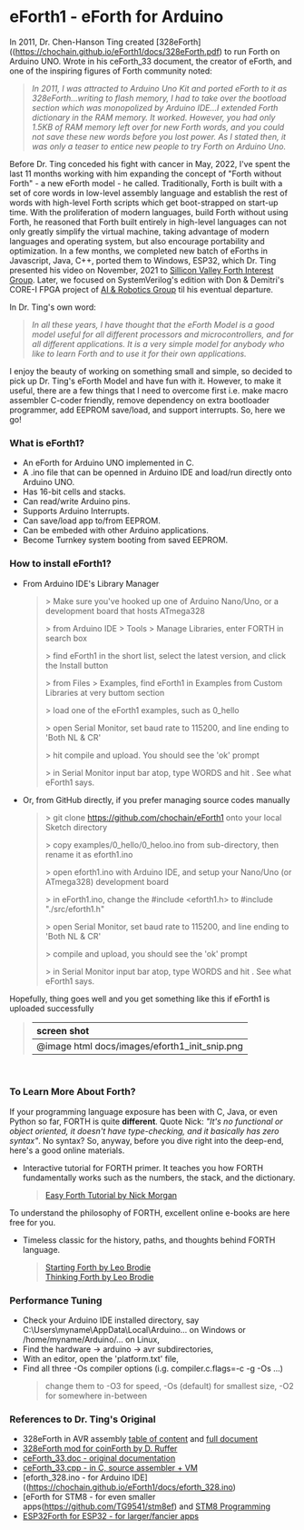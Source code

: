 # eForth1 - eForth for Arduino

In 2011, Dr. Chen-Hanson Ting created [328eForth]((https://chochain.github.io/eForth1/docs/328eForth.pdf) to run Forth on Arduino UNO. Wrote in his ceForth_33 document, the creator of eForth, and one of the inspiring figures of Forth community noted:
> *In 2011, I was attracted to Arduino Uno Kit and ported eForth to it as 328eForth...writing to flash memory, I had to take over the bootload section which was monopolized by Arduino IDE...I extended Forth dictionary in the RAM memory. It worked. However, you had only 1.5KB of RAM memory left over for new Forth words, and you could not save these new words before you lost power. As I stated then, it was only a teaser to entice new people to try Forth on Arduino Uno.*

Before Dr. Ting conceded his fight with cancer in May, 2022, I've spent the last 11 months working with him expanding the concept of "Forth without Forth" - a new eForth model - he called. Traditionally, Forth is built with a set of core words in low-level assembly language and establish the rest of words with high-level Forth scripts which get boot-strapped on start-up time. With the proliferation of modern languages, build Forth without using Forth, he reasoned that Forth built entirely in high-level languages can not only greatly simplify the virtual machine, taking advantage of modern languages and operating system, but also encourage portability and optimization. In a few months, we completed new batch of eForths in Javascript, Java, C++, ported them to Windows, ESP32, which Dr. Ting presented his video on November, 2021 to [Sillicon Valley Forth Interest Group](https://www.youtube.com/watch?v=bb5vi9kR1tE&t=827s). Later, we focused on SystemVerilog's edition with Don & Demitri's CORE-I FPGA project of [AI & Robotics Group](https://www.facebook.com/groups/1304548976637542) til his eventual departure.

In Dr. Ting's own word:
> *In all these years, I have thought that the eForth Model is a good model useful for all different processors and microcontrollers, and for all different applications. It is a very simple model for anybody who like to learn Forth and to use it for their own applications.*

I enjoy the beauty of working on something small and simple, so decided to pick up Dr. Ting's eForth Model and have fun with it. However, to make it useful, there are a few things that I need to overcome first i.e. make macro assembler C-coder friendly, remove dependency on extra bootloader programmer, add EEPROM save/load, and support interrupts. So, here we go!

### What is eForth1?

* An eForth for Arduino UNO implemented in C.
* A .ino file that can be openned in Arduino IDE and load/run directly onto Arduino UNO.
* Has 16-bit cells and stacks.
* Can read/write Arduino pins.
* Supports Arduino Interrupts.
* Can save/load app to/from EEPROM.
* Can be embeded with other Arduino applications.
* Become Turnkey system booting from saved EEPROM.

### How to install eForth1?

* From Arduino IDE's Library Manager
  >
  > \> Make sure you've hooked up one of Arduino Nano/Uno, or a development board that hosts ATmega328
  >
  > \> from Arduino IDE > Tools > Manage Libraries, enter FORTH in search box
  >
  > \> find eForth1 in the short list, select the latest version, and click the Install button
  >
  > \> from Files > Examples, find eForth1 in Examples from Custom Libraries at very buttom section
  >
  > \> load one of the eForth1 examples, such as 0_hello
  >
  > \> open Serial Monitor, set baud rate to 115200, and line ending to 'Both NL & CR'
  >
  > \> hit compile and upload. You should see the 'ok' prompt
  >
  > \> in Serial Monitor input bar atop, type WORDS and hit <return>. See what eForth1 says.<br/>

* Or, from GitHub directly, if you prefer managing source codes manually
  >
  > \> git clone https://github.com/chochain/eForth1 onto your local Sketch directory
  >
  > \> copy examples/0_hello/0_heloo.ino from sub-directory, then rename it as eforth1.ino<br/>
  >
  > \> open eforth1.ino with Arduino IDE, and setup your Nano/Uno (or ATmega328) development board
  >
  > \> in eForth1.ino, change the #include <eforth1.h> to #include "./src/eforth1.h"
  >
  > \> open Serial Monitor, set baud rate to 115200, and line ending to 'Both NL & CR'
  >
  > \> compile and upload, you should see the 'ok' prompt
  >
  > \> in Serial Monitor input bar atop, type WORDS and hit <return>. See what eForth1 says.<br/>

Hopefully, thing goes well and you get something like this if eForth1 is uploaded successfully 
  > 
  > |screen shot|
  > |:--|
  > |@image html docs/images/eforth1_init_snip.png|
  <br/>

### To Learn More About Forth?
If your programming language exposure has been with C, Java, or even Python so far, FORTH is quite **different**. Quote Nick: <em>"It's no functional or object oriented, it doesn't have type-checking, and it basically has zero syntax"</em>. No syntax? So, anyway, before you dive right into the deep-end, here's a good online materials.
* Interactive tutorial for FORTH primer. It teaches you how FORTH fundamentally works such as the numbers, the stack, and the dictionary.
  > <a href="https://skilldrick.github.io/easyforth/#introduction" target="_blank">Easy Forth Tutorial by Nick Morgan</a>

To understand the philosophy of FORTH, excellent online e-books are here free for you.
* Timeless classic for the history, paths, and thoughts behind FORTH language.
  > <a href="http://home.iae.nl/users/mhx/sf.html" target="_blank">Starting Forth by Leo Brodie</a><br/>
  > <a href="http://thinking-forth.sourceforge.net" target="_blank">Thinking Forth by Leo Brodie</a>

### Performance Tuning
* Check your Arduino IDE installed directory, say C:\Users\myname\AppData\Local\Arduino... on Windows or /home/myname/Arduino/... on Linux,
* Find the hardware -> arduino -> avr subdirectories,
* With an editor, open the 'platform.txt' file,
* Find all three -Os compiler options (i.g. compiler.c.flags=-c -g -Os ...)
  > change them to -O3 for speed, -Os (default) for smallest size, -O2 for somewhere in-between

### References to Dr. Ting's Original
* 328eForth in AVR assembly [table of content](https://chochain.github.io/eForth1/docs/328eForth_content.pdf) and [full document](https://chochain.github.io/eForth1/docs/328eForth.pdf)
* [328eForth mod for coinForth by D. Ruffer](https://github.com/DRuffer/328eforth)
* [ceForth_33.doc - original documentation](https://chochain.github.io/eForth1/docs/ceForth_33.doc)
* [ceForth_33.cpp - in C, source assembler + VM](https://chochain.github.io/eForth1/docs/ceForth_33.cpp)
* [eforth_328.ino - for Arduino IDE]((https://chochain.github.io/eForth1/docs/eforth_328.ino)
* [eForth for STM8 - for even smaller apps(https://github.com/TG9541/stm8ef) and [STM8 Programming](https://github.com/TG9541/stm8ef/wiki/STM8S-Programming#flashing-the-stm8)
* [ESP32Forth for ESP32 - for larger/fancier apps](https://github.com/Esp32forth)
